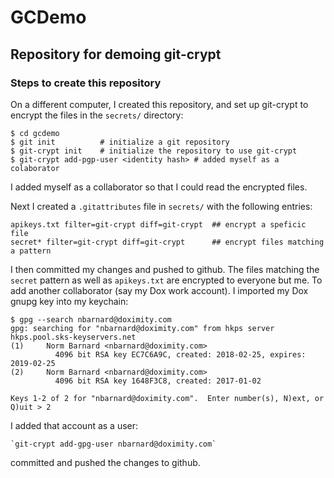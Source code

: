 # GCDemo

## Repository for demoing git-crypt

### Steps to create this repository

On a different computer, I created this repository, and set up git-crypt to 
encrypt the files in the `secrets/` directory:

    $ cd gcdemo
    $ git init          # initialize a git repository
    $ git-crypt init    # initialize the repository to use git-crypt
    $ git-crypt add-pgp-user <identity hash> # added myself as a colaborator
    
I added myself as a collaborator so that I could read the encrypted files.
    
Next I created a `.gitattributes` file in `secrets/` with the following entries:

    apikeys.txt filter=git-crypt diff=git-crypt  ## encrypt a speficic file
    secret* filter=git-crypt diff=git-crypt      ## encrypt files matching a pattern
    

I then committed my changes and pushed to github.  The files matching the `secret` 
pattern as well as `apikeys.txt` are encrypted to everyone but me.  To add another
collaborator (say my Dox work account). I imported my Dox gnupg key into my keychain:

    $ gpg --search nbarnard@doximity.com
    gpg: searching for "nbarnard@doximity.com" from hkps server hkps.pool.sks-keyservers.net
    (1)     Norm Barnard <nbarnard@doximity.com>
              4096 bit RSA key EC7C6A9C, created: 2018-02-25, expires: 2019-02-25
    (2)     Norm Barnard <nbarnard@doximity.com>
              4096 bit RSA key 1648F3C8, created: 2017-01-02

    Keys 1-2 of 2 for "nbarnard@doximity.com".  Enter number(s), N)ext, or Q)uit > 2
    
I added that account as a user:

    `git-crypt add-gpg-user nbarnard@doximity.com`
    
committed and pushed the changes to github.


